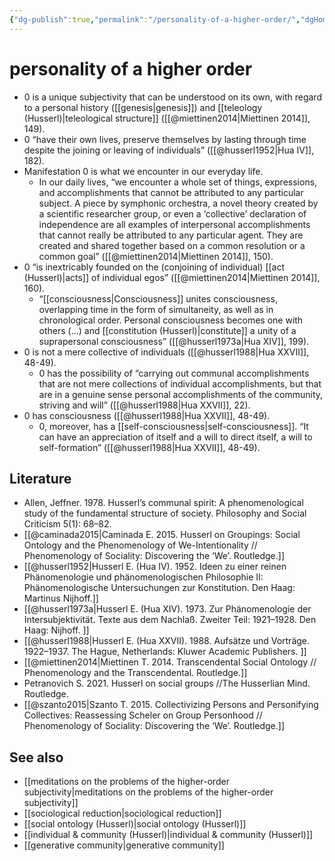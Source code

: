 ```yaml
---
{"dg-publish":true,"permalink":"/personality-of-a-higher-order/","dgHomeLink":false,"dgPassFrontmatter":false}
---
```


# personality of a higher order
- 0 is a unique subjectivity that can be understood on its own, with regard to a personal history ([[genesis|genesis]]) and [[teleology (Husserl)|teleological structure]] ([[@miettinen2014|Miettinen 2014]], 149).
- 0 “have their own lives, preserve themselves by lasting through time despite the joining or leaving of individuals” ([[@husserl1952|Hua IV]], 182).
- Manifestation 0 is what we encounter in our everyday life.
	- In our daily lives, “we encounter a whole set of things, expressions, and accomplishments that cannot be attributed to any particular subject. A piece by symphonic orchestra, a novel theory created by a scientific researcher group, or even a ‘collective’ declaration of independence are all examples of interpersonal accomplishments that cannot really be attributed to any particular agent. They are created and shared together based on a common resolution or a common goal” ([[@miettinen2014|Miettinen 2014]], 150).
- 0 “is inextricably founded on the (conjoining of individual) [[act (Husserl)|acts]] of individual egos” ([[@miettinen2014|Miettinen 2014]], 160).
	- “[[consciousness|Consciousness]] unites consciousness, overlapping time in the form of simultaneity, as well as in chronological order. Personal consciousness becomes one with others (…) and [[constitution (Husserl)|constitute]] a unity of a suprapersonal consciousness” ([[@husserl1973a|Hua XIV]], 199).
- 0 is not a mere collective of individuals ([[@husserl1988|Hua XXVII]], 48-49).
	- 0 has the possibility of “carrying out communal accomplishments  that are not mere collections of individual accomplishments, but that are in a genuine sense personal accomplishments of the community, striving and will” ([[@husserl1988|Hua XXVII]], 22).
- 0 has consciousness ([[@husserl1988|Hua XXVII]], 48-49).
	- 0, moreover, has a [[self-consciousness|self-consciousness]]. “It can have an appreciation of itself and a will to direct itself, a will to self-formation” ([[@husserl1988|Hua XXVII]], 48-49).





## Literature
- Allen, Jeffner. 1978. Husserl’s communal spirit: A phenomenological study of the fundamental structure of society.  Philosophy and Social Criticism 5(1): 68–82. 
- [[@caminada2015|Caminada E. 2015. Husserl on Groupings: Social Ontology and the Phenomenology of We-Intentionality // Phenomenology of Sociality: Discovering the ‘We’. Routledge.]]
- [[@husserl1952|Husserl E. (Hua IV). 1952. Ideen zu einer reinen Phänomenologie und phänomenologischen Philosophie II: Phänomenologische Untersuchungen zur Konstitution. Den Haag: Martinus Nijhoff.]]
- [[@husserl1973a|Husserl E. (Hua XIV). 1973. Zur Phänomenologie der Intersubjektivität. Texte aus dem Nachlaß. Zweiter Teil: 1921–1928. Den Haag: Nijhoff. ]]
- [[@husserl1988|Husserl E. (Hua XXVII). 1988. Aufsätze und Vorträge. 1922–1937. The Hague, Netherlands: Kluwer Academic Publishers. ]]
- [[@miettinen2014|Miettinen T. 2014. Transcendental Social Ontology // Phenomenology and the Transcendental. Routledge.]]
- Petranovich S. 2021. Husserl on social groups //The Husserlian Mind. Routledge.
- [[@szanto2015|Szanto T. 2015. Collectivizing Persons and Personifying Collectives: Reassessing Scheler on Group Personhood // Phenomenology of Sociality: Discovering the ‘We’. Routledge.]]


## See also
- [[meditations on the problems of the higher-order subjectivity|meditations on the problems of the higher-order subjectivity]]
- [[sociological reduction|sociological reduction]]
- [[social ontology (Husserl)|social ontology (Husserl)]]
- [[individual & community (Husserl)|individual & community (Husserl)]]
- [[generative community|generative community]]
